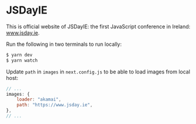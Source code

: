 # JSDayIE

This is official website of JSDayIE: the first JavaScript conference in Ireland: www.jsday.ie.

Run the following in two terminals to run locally:

```sh
$ yarn dev
$ yarn watch
```

Update `path` in `images` in `next.config.js` to be able to load images from local host:

```js
// ...
images: {
    loader: "akamai",
    path: "https://www.jsday.ie",
},
// ...
```
